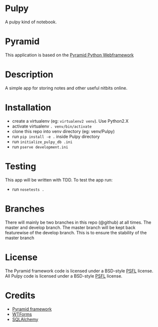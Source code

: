 Pulpy
=====
A pulpy kind of notebook.


Pyramid
=======
This application is based on the [Pyramid Python Webframework](http://www.pylonsproject.org/)


Description
===========
A simple app for storing notes and other useful nitbits online.


Installation
============
  * create a virtualenv (eg: `virtualenv2 venv`). Use Python2.X
  * activate virtualenv `. venv/bin/activate`
  * clone this repo into venv directory (eg: venv/Pulpy)
  * run `pip install -e .` inside Pulpy directory
  * run `initialize_pulpy_db .ini`
  * run `pserve development.ini`


Testing
=======
This app will be written with TDD. To test the app run:
  * run `nosetests .`


Branches
========
There will mainly be two branches in this repo (@github) at all times. The master and develop branch.
The master branch will be kept back featurewise of the develop branch. This is to ensure the stability of the master branch


License
=======
The Pyramid framework code is licensed under a BSD-style [PSFL](http://www.pylonsproject.org/about/license) license.
All Pulpy code is licensed under a BSD-style [PSFL](http://en.wikipedia.org/wiki/Python_Software_Foundation_License) license.


Credits
=======
  * [Pyramid framework](http://www.pylonsproject.org/)
  * [WTForms](http://wtforms.simplecodes.com/docs/1.0.4/)
  * [SQLAlchemy](http://www.sqlalchemy.org/)
